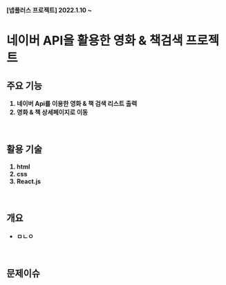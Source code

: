 <b>[넵플러스 프로젝트] 2022.1.10 ~ 


<h1> 네이버 API을 활용한 영화 & 책검색 프로젝트 </h1>
  
## 주요 기능 
  1. 네이버 Api를 이용한 영화 & 책 검색 리스트 출력
  2. 영화 & 책 상세페이지로 이동
  
</br>
  
## 활용 기술
  1. html
  2. css
  3. React.js

</br>

## 개요 
- ㅁㄴㅇ

</br>

## 문제이슈 
  

